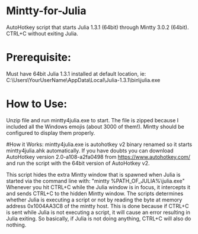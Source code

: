# Mintty-for-Julia
AutoHotkey script that starts Julia 1.3.1 (64bit) through Mintty 3.0.2 (64bit).  CTRL+C without exiting Julia.

# Prerequisite:  
Must have 64bit Julia 1.3.1 installed at default location, ie: C:\Users\YourUserName\AppData\Local\Julia-1.3.1\bin\julia.exe

# How to Use:  
Unzip file and run mintty4julia.exe to start.  The file is zipped because I included all the Windows emojis (about 3000 of them!).  Mintty should be configured to display them properly.

#How it Works:
mintty4julia.exe is autohotkey v2 binary renamed so it starts mintty4julia.ahk automatically.
If you have doubts you can download AutoHotkey version 2.0-a108-a2fa0498 from https://www.autohotkey.com/
and run the script with the 64bit version of AutoHotkey v2.

This script hides the extra Mintty window that is spawned when Julia is started via the command line with:
"mintty %PATH_OF_JULIA%\julia.exe"
Whenever you hit CTRL+C while the Julia window is in focus, it intercepts it and sends CTRL+C to the hidden Mintty window.
The scripts determines whether Julia is executing a script or not by reading the byte at memory address 0x1004AA3C8 of the mintty host.
This is done because if CTRL+C is sent while Julia is not executing a script, it will cause an error resulting in Julia exiting.
So basically, if Julia is not doing anything, CTRL+C will also do nothing.
